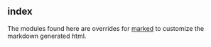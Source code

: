 ## index

The modules found here are overrides for [marked](https://github.com/chjj/marked) to customize the markdown generated html.

